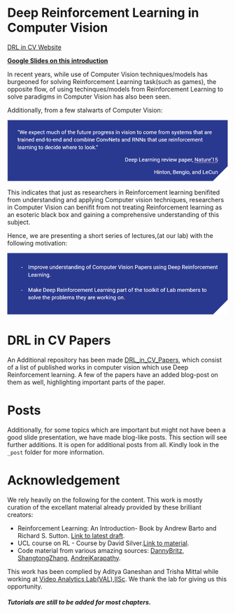 # Deep Reinforcement Learning in Computer Vision

[DRL in CV Website](https://bardofcodes.github.io/DRL_in_CV_Papers/)

**[Google Slides on this introduction](https://docs.google.com/presentation/d/1Nnt6Jj77SLECbeb3m_Y6lqDEH0t8CUePJt2U-HlT6ZM/edit?usp=sharing)**

In recent years, while use of Computer Vision techniques/models has burgeoned
for solving Reinforcement Learning task(such as games), the opposite flow, of
using techinques/models from Reinforcement Learning to solve paradigms in
Computer Vision has also been seen.

Additionally, from a few stalwarts of Computer Vision:

<center><img src="img/statement_hinton_bengio_lecun.png" alt="Bold Statement" style=""></center>

This indicates that just as researchers in Reinforcement learning benifited from
understanding and applying Computer vision techniques, researchers in
Computer Vision can benifit from not treating Reinforcement learning as an esoteric
black box and gaining a comprehensive understanding of this subject.

Hence, we are presenting a short series of lectures,(at our lab) with the following motivation:

<center><img src="img/motivation.png" alt="motivations" style=""></center>

# DRL in CV Papers
An Additional repository has been made [DRL_in_CV_Papers](https://github.com/BardOfCodes/DRL_in_CV_Papers), which consist of a list of published works in computer vision which use Deep Reinforcement learning. A few of the papers have an added blog-post on them as well, highlighting important parts of the paper.

# Posts
Additionally, for some topics which are important but might not have been a good slide presentation, we have made blog-like posts. This section will see further additions.
It is open for additional posts from all. Kindly look in the `_post` folder for more information.

# Acknowledgement

We rely heavily on the following for the content. This work is mostly curation
of the excellant material already provided by these brilliant creators:

* Reinforcement Learning: An Introduction- Book by Andrew Barto and Richard S. Sutton.
[Link to latest draft](ufal.mff.cuni.cz/~straka/courses/npfl114/2016/sutton-bookdraft2016sep.pdf).
* UCL course on RL - Course by David Silver.[Link to material](http://www0.cs.ucl.ac.uk/staff/d.silver/web/Teaching.html).
* Code material from various amazing sources: [DannyBritz](https://github.com/dennybritz/reinforcement-learning),
[ShangtongZhang](https://github.com/ShangtongZhang/reinforcement-learning-an-introduction),
[AndrejKarapathy](https://github.com/karpathy/reinforcejs).

This work has been complied by Aditya Ganeshan and Trisha Mittal while working at [Video Analytics Lab(VAL),IISc](http://val.serc.iisc.ernet.in/valweb/). We thank the lab for giving us this opportunity.

##### Tutorials are still to be added for most chapters.
